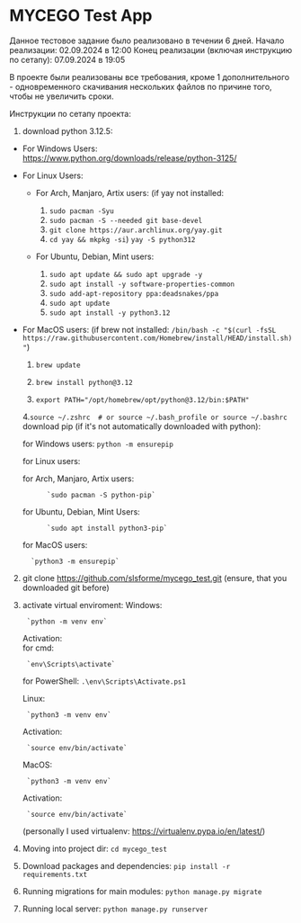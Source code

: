 # MYCEGO Test App

Данное тестовое задание было реализовано в течении 6 дней.
Начало реализации: 02.09.2024 в 12:00
Конец реализации (включая инструкцию по сетапу): 07.09.2024 в 19:05

В проекте были реализованы все требования, кроме 1 дополнительного - одновременного скачивания нескольких файлов по причине того,
чтобы не увеличить сроки. 

Инструкции по сетапу проекта:
1. download python 3.12.5:
- For Windows Users: https://www.python.org/downloads/release/python-3125/
- For Linux Users:

	- For Arch, Manjaro, Artix users:
		 (if yay not installed: 
		 1. `sudo pacman -Syu`
		 2. `sudo pacman -S --needed git base-devel`
		 3. `git clone https://aur.archlinux.org/yay.git`
		 4.  `cd yay && mkpkg -si`)
		`yay -S python312`

	- For Ubuntu, Debian, Mint users: 
		1. `sudo apt update && sudo apt upgrade -y`
		2. `sudo apt install -y software-properties-common`
		3. `sudo add-apt-repository ppa:deadsnakes/ppa`
		4. `sudo apt update`
		5. `sudo apt install -y python3.12`
  
- For MacOS users:
		(if brew not installed: `/bin/bash -c "$(curl -fsSL https://raw.githubusercontent.com/Homebrew/install/HEAD/install.sh)"`)

  1. `brew update`
		
  2. `brew install python@3.12`
		
  3. `export PATH="/opt/homebrew/opt/python@3.12/bin:$PATH"`
		
  4.`source ~/.zshrc  # or source ~/.bash_profile or source ~/.bashrc`
download pip (if it's not automatically downloaded with python):

	for Windows users:
		`python -m ensurepip`

	for Linux users:

	for Arch, Manjaro, Artix users:

			`sudo pacman -S python-pip`
  
	for Ubuntu, Debian, Mint Users:

			`sudo apt install python3-pip`
  
	for MacOS users:

		`python3 -m ensurepip`
  
2. git clone https://github.com/slsforme/mycego_test.git (ensure, that you downloaded git before)
3. activate virtual enviroment:
	Windows:

		`python -m venv env`
	Activation:			
	for cmd:

		`env\Scripts\activate`

	for PowerShell:
		`.\env\Scripts\Activate.ps1`

	Linux:

		`python3 -m venv env`
   
	Activation:

		`source env/bin/activate`

	MacOS:

		`python3 -m venv env`
	Activation:

		`source env/bin/activate`
	(personally I used virtualenv: https://virtualenv.pypa.io/en/latest/)
1. Moving into project dir:
	`cd mycego_test`
5. Download packages and dependencies:
	`pip install -r requirements.txt`
6. Running migrations for main modules:
	`python manage.py migrate`
7. Running local server: 
    `python manage.py runserver`

	 




